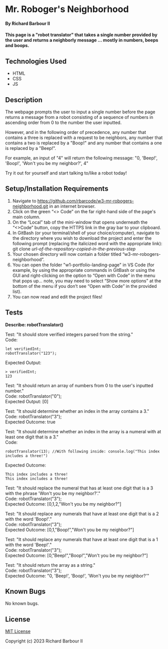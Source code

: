 # Mr. Roboger's Neighborhood

#### By Richard Barbour II

#### This page is a "robot translator" that takes a single number provided by the user and returns a neighborly message ... mostly in numbers, beeps and boops.


## Technologies Used

* HTML
* CSS
* JS


## Description

The webpage prompts the user to input a single number before the page returns a message from a robot consisting of a sequence of numbers in ascending order from 0 to the number the user inputted.  

However, and in the following order of precedence, any number that contains a three is replaced with a request to be neighbors, any number that contains a two is replaced by a "Boop!" and any number that contains a one is replaced by a "Beep!".  

For example, an input of "4" will return the following message: "0, 'Beep!', 'Boop!', 'Won't you be my neighbor?', 4"  

Try it out for yourself and start talking to/like a robot today!

## Setup/Installation Requirements

1. Navigate to https://github.com/rbarcode/w3-mr-robogers-neighborhood.git in an internet browser.
2. Click on the green “<> Code” on the far right-hand side of the page's main column.
3. On the “Local” tab of the mini-window that opens underneath the “<>Code” button, copy the HTTPS link in the gray bar to your clipboard.
4. In GitBash (or your terminal/shell of your choice/computer), navigate to the directory where you wish to download the project and enter the following prompt (replacing the italicized word with the appropriate link): git clone *url-of-the-repository-copied-in-the-previous-step*
5. Your chosen directory will now contain a folder titled “w3-mr-robogers-neighborhood”.
6. You can open the folder "w1-portfolio-landing-page" in VS Code (for example, by using the appropriate commands in GitBash or using the GUI and right-clicking on the option to “Open with Code” in the menu that pops up… note, you may need to select “Show more options” at the bottom of the menu if you don’t see “Open with Code” in the provided list).
7. You can now read and edit the project files!

## Tests


**Describe: robotTranslator()**

  
Test: "It should store verified integers parsed from the string."  
Code: 
```
let verifiedInt;
robotTranslator("123");
```  
Expected Output:  
```
> verifiedInt;  
123  
```  

Test: "It should return an array of numbers from 0 to the user's inputted number."  
Code: robotTranslator("0");  
Expected Output: [0]  

Test: "It should determine whether an index in the array contains a 3."  
Code: robotTranslator("3");  
Expected Outcome: true  

Test: "It should determine whether an index in the array is a numeral with at least one digit that is a 3."  
Code: 
```  
robotTranslator(13); //With following inside: console.log("This index includes a three!")
```  
Expected Outcome:   
```
This index includes a three!
This index includes a three!
```

Test: "It should replace the numeral that has at least one digit that is a 3 with the phrase 'Won't you be my neighbor?'."  
Code: robotTranslator("3");  
Expected Outcome: [0,1,2,"Won't you be my neighbor?"]  

Test: "It should replace any numerals that have at least one digit that is a 2 with the word 'Boop!'."  
Code: robotTranslator("3");  
Expected Outcome: [0,1,"Boop!","Won't you be my neighbor?"] 

Test: "It should replace any numerals that have at least one digit that is a 1 with the word 'Beep!'."  
Code: robotTranslator("3");  
Expected Outcome: [0,"Beep!","Boop!","Won't you be my neighbor?"]  

Test: "It should return the array as a string."  
Code: robotTranslator("3");  
Expected Outcome: "0, 'Beep!', 'Boop!', 'Won't you be my neighbor?'"  


## Known Bugs

No known bugs.

## License

[MIT License](https://choosealicense.com/licenses/mit/)

Copyright (c) 2023 Richard Barbour II
